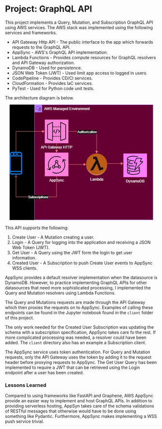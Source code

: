 # Project: GraphQL API

This project implements a Query, Mutation, and Subscription GraphQL API using AWS services. The AWS stack was implemented using the following services and frameworks.

* API Gateway Http API - The public interface to the app which forwards requests to the GraphQL API.
* AppSync - AWS's GraphQL API implementation.  
* Lambda Functions - Provides compute resources for GraphQL resolvers and API Gateway authorization.
* DynamoDB - Used for persistence.
* JSON Web Token (JWT) - Used limit app access to logged in users.
* CodePipeline - Provides CD/CI services.  
* CloudFormation - Provides IaC services. 
* PyTest - Used for Python code unit tests.

The architecture diagram is below.

<p align="center">
  <img src="./assets/img/arch3.jpg" />
</p>

This API supports the following:

1. Create User - A Mutation creating a user.
1. Login - A Query for logging into the application and receiving a JSON Web Token (JWT).
1. Get User - A Query using the JWT form the login to get user information.
1. Created User - A Subscription to push Create User events to AppSync WSS clients.

AppSync provides a default resolver implementation when the datasource is DynamoDB. However, to practice implementing GraphQL APIs for other datasources that need more sophisticated processing, I implemented the Query and Mutation resolvers using Lambda Functions.  

The Query and Mutations requests are made through the API Gateway which then proxies the requests on to AppSync. Examples of calling these endpoints can be found in the Jupyter notebook found in the `client` folder of this project. 

The only work needed for the Created User Subscription was updating the schema with a subscription specification, AppSync takes care fo the rest. If more complicated processing was needed, a resolver could have been added. The `client` directory also has an example a Subscription client.   

The AppSync service uses token authentication.  For Query and Mutation requests, only the API Gateway uses the token by adding it to the request header before proxying requests to AppSync. The Get User Query has been implemented to require a JWT that can be retrieved using the Login endpoint after a user has been created.   

### Lessons Learned

Compared to using frameworks like FastAPI and Graphene, AWS AppSync provide an easier way to implement and host GraphQL APIs. In addition to providing serverless hosting, AppSyn takes care of the schema validations of RESTful messages that otherwise would have to be done using something like Pydantic. Furthermore, AppSync makes implementing a WSS push service trivial.





